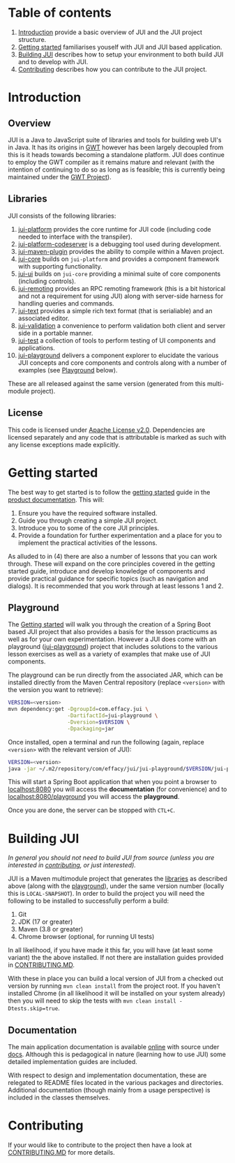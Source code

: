 # Table of contents

1. [Introduction](#introduction) provide a basic overview of JUI and the JUI project structure.
2. [Getting started](#getting-started) familiarises youself with JUI and JUI based application. 
3. [Building JUI](#building-jui) describes how to setup your environment to both build JUI and to develop with JUI.
4. [Contributing](#contributing) describes how you can contribute to the JUI project.

# Introduction

## Overview

JUI is a Java to JavaScript suite of libraries and tools for building web UI's in Java. It has its origins in [GWT](https://www.gwtproject.org/) however has been largely decoupled from this is it heads towards becoming a standalone platform. JUI does continue to employ the GWT compiler as it remains mature and relevant (with the intention of continuing to do so as long as is feasible; this is currently being maintained under the [GWT Project](https://github.com/gwtproject/gwt)).


## Libraries

JUI consists of the following libraries:

1. [jui-platform](./jui-platform/) provides the core runtime for JUI code (including code needed to interface with the transpiler).
2. [jui-platform-codeserver](./jui-platform-codeserver/) is a debugging tool used during development.
3. [jui-maven-plugin](./jui-maven-plugin/) provides the ability to compile within a Maven project.
4. [jui-core](./jui-core/) builds on `jui-platform` and provides a component framework with supporting functionality.
5. [jui-ui](./jui-ui/) builds on `jui-core` providing a minimal suite of core components (including controls).
6. [jui-remoting](./jui-remoting/) provides an RPC remoting framework (this is a bit historical and not a requirement for using JUI) along with server-side harness for handling queries and commands.
7. [jui-text](./jui-text/) provides a simple rich text format (that is serialiable) and an associated editor.
8. [jui-validation](./jui-validation/) a convenience to perform validation both client and server side in a portable manner.
9. [jui-test](./jui-test/) a collection of tools to perform testing of UI components and applications.
10. [jui-playground](./jui-playground/) delivers a component explorer to elucidate the various JUI concepts and core components and controls along with a number of examples (see [Playground](#playground) below).

These are all released against the same version (generated from this multi-module project).

## License

This code is licensed under [Apache License v2.0](https://www.apache.org/licenses/LICENSE-2.0). Dependencies are licensed separately and any code that is attributable is marked as such with any license exceptions made explicitly.

# Getting started

The best way to get started is to follow the [getting started](https://juiproject.github.io/jui-stack/#/intro_gettingstarted) guide in the [product documentation](https://juiproject.github.io/jui-stack/). This will:

1. Ensure you have the required software installed.
2. Guide you through creating a simple JUI project.
3. Introduce you to some of the core JUI principles.
4. Provide a foundation for further experimentation and a place for you to implement the practical activities of the lessons.

As alluded to in (4) there are also a number of lessons that you can work through. These will expand on the core principles covered in the getting started guide, introduce and develop knowledge of components and provide practical guidance for specific topics (such as navigation and dialogs). It is recommended that you work through at least lessons 1 and 2.

## Playground

The [Getting started](https://juiproject.github.io/jui-stack/#/intro_gettingstarted) will walk you through the creation of a Spring Boot based JUI project that also provides a basis for the lesson practicums as well as for your own experimentation. However a JUI does come with an playground ([jui-playground](./jui-playground/)) project that includes solutions to the various lesson exercises as well as a variety of examples that make use of JUI components.

The playground can be run directly from the associated JAR, which can be installed directly from the Maven Central repository (replace `<version>` with the version you want to retrieve):

```bash
VERSION=<version>
mvn dependency:get -DgroupId=com.effacy.jui \
                   -DartifactId=jui-playground \
                   -Dversion=$VERSION \
                   -Dpackaging=jar
```

Once installed, open a terminal and run the following (again, replace `<version>` with the relevant version of JUI):

```bash
VERSION=<version>
java -jar ~/.m2/repository/com/effacy/jui/jui-playground/$VERSION/jui-playground-$VERSION.jar
```

This will start a Spring Boot application that when you point a browser to [localhost:8080](http://localhost:8080) you will access the **documentation** (for convenience) and to [localhost:8080/playground](http://localhost:8080/playground) you will access the **playground**.

Once you are done, the server can be stopped with `CTL+C`.

# Building JUI

*In general you should not need to build JUI from source (unless you are interested in [contributing](./CONTRIBUTING.md), or just interested).*

JUI is a Maven multimodule project that generates the [libraries](#libraries) as described above (along with the [playground](#playground)), under the same version number (locally this is `LOCAL-SNAPSHOT`). In order to build the project you will need the following to be installed to successfully perform a build:

1. Git
2. JDK (17 or greater)
3. Maven (3.8 or greater)
4. Chrome browser (optional, for running UI tests)

In all likelihood, if you have made it this far, you will have (at least some variant) the the above installed. If not there are installation guides provided in [CONTRIBUTING.MD](./CONTRIBUTING.md).

With these in place you can build a local version of JUI from a checked out version by running `mvn clean install` from the project root. If you haven't installed Chrome (in all likelihood it will be installed on your system already) then you will need to skip the tests with `mvn clean install -Dtests.skip=true`.

## Documentation

The main application documentation is available [online](https://juiproject.github.io/jui-stack/) with source under [docs](/docs/). Although this is pedagogical in nature (learning how to use JUI) some detailed implementation guides are included.

With respect to design and implementation documentation, these are relegated to README files located in the various packages and directories. Additional documentation (though mainly from a usage perspective) is included in the classes themselves.

# Contributing

If your would like to contribute to the project then have a look at [CONTRIBUTING.MD](./CONTRIBUTING.md) for more details.


